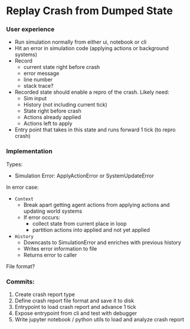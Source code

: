 # Replay Crash from Dumped State

### User experience

- Run simulation normally from either ui, notebook or cli
- Hit an error in simulation code (applying actions or background systems)
- Record
  - current state right before crash
  - error message
  - line number
  - stack trace?
- Recorded state should enable a repro of the crash. Likely need:
  - Sim input
  - History (not including current tick)
  - State right before crash
  - Actions already applied
  - Actions left to apply
- Entry point that takes in this state and runs forward 1 tick (to repro crash)

### Implementation

Types:

- Simulation Error: ApplyActionError or SystemUpdateError

In error case:

- `Context`
  - Break apart getting agent actions from applying actions and updating world systems
  - If error occurs:
    - collect state from current place in loop
    - partition actions into applied and not yet applied
- `History`
  - Downcasts to SimulationError and enriches with previous history
  - Writes error information to file
  - Returns error to caller

File format?

### Commits:

1. Create crash report type
2. Define crash report file format and save it to disk
3. Entrypoint to load crash report and advance 1 tick
4. Expose entrypoint from cli and test with debugger
5. Write jupyter notebook / python utils to load and analyze crash report
